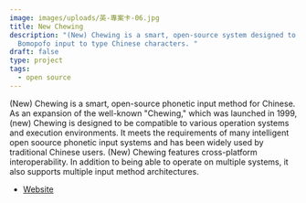 ```yaml
---
image: images/uploads/英-專案卡-06.jpg
title: New Chewing
description: "(New) Chewing is a smart, open-source system designed to enable
  Bomopofo input to type Chinese characters. "
draft: false
type: project
tags:
  - open source
---
```

(New) Chewing is a smart, open-source phonetic input method for Chinese. As an expansion of the well-known "Chewing," which was launched in 1999, (new) Chewing is designed to be compatible to various operation systems and execution environments. It meets the requirements of many intelligent open soource phonetic input systems and has been widely used by traditional Chinese users. (New) Chewing features cross-platform interoperability. In addition to being able to operate on multiple systems, it also supports multiple input method architectures.

- [Website](http://chewing.im/)
